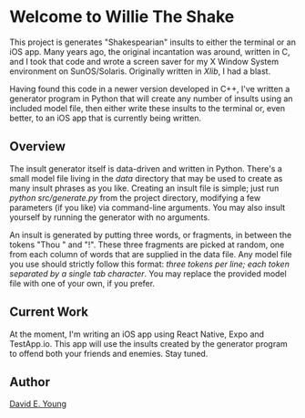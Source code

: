# Welcome to Willie The Shake #

This project is generates "Shakespearian" insults to either the terminal or an iOS app. Many years ago, the original
incantation was around, written in C, and I took that code and wrote a screen saver for my X Window System environment
on SunOS/Solaris. Originally written in _Xlib_, I had a blast.

Having found this code in a newer version developed in C++, I've written a generator program in Python that will create
any number of insults using an included model file, then either write these insults to the terminal or, even better, to
an iOS app that is currently being written.

## Overview ##

The insult generator itself is data-driven and written in Python. There's a small model file living in the _data_
directory that may be used to create as many insult phrases as you like. Creating an insult file is simple; just run
_python src/generate.py_ from the project directory, modifying a few parameters (if you like) via command-line
arguments. You may also insult yourself by running the generator with no arguments.

An insult is generated by putting three words, or fragments, in between the tokens "Thou " and "!". These three
fragments are picked at random, one from each column of words that are supplied in the data file. Any model file you use
should strictly follow this format: _three tokens per line; each token separated by a single tab character_. You may
replace the provided model file with one of your own, if you prefer.

## Current Work ##

At the moment, I'm writing an iOS app using React Native, Expo and TestApp.io. This app will use the insults created by
the generator program to offend both your friends and enemies. Stay tuned.

## Author ##

[David E. Young](mailto://youngde811@pobox.com)
